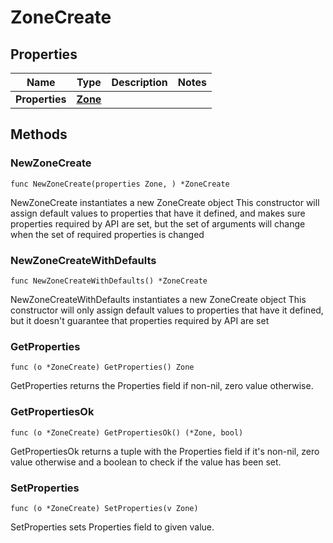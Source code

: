 # ZoneCreate

## Properties

|Name | Type | Description | Notes|
|------------ | ------------- | ------------- | -------------|
|**Properties** | [**Zone**](Zone.md) |  | |

## Methods

### NewZoneCreate

`func NewZoneCreate(properties Zone, ) *ZoneCreate`

NewZoneCreate instantiates a new ZoneCreate object
This constructor will assign default values to properties that have it defined,
and makes sure properties required by API are set, but the set of arguments
will change when the set of required properties is changed

### NewZoneCreateWithDefaults

`func NewZoneCreateWithDefaults() *ZoneCreate`

NewZoneCreateWithDefaults instantiates a new ZoneCreate object
This constructor will only assign default values to properties that have it defined,
but it doesn't guarantee that properties required by API are set

### GetProperties

`func (o *ZoneCreate) GetProperties() Zone`

GetProperties returns the Properties field if non-nil, zero value otherwise.

### GetPropertiesOk

`func (o *ZoneCreate) GetPropertiesOk() (*Zone, bool)`

GetPropertiesOk returns a tuple with the Properties field if it's non-nil, zero value otherwise
and a boolean to check if the value has been set.

### SetProperties

`func (o *ZoneCreate) SetProperties(v Zone)`

SetProperties sets Properties field to given value.



